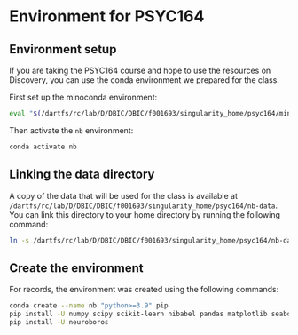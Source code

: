 # Environment for PSYC164

## Environment setup

If you are taking the PSYC164 course and hope to use the resources on Discovery, you can use the conda environment we prepared for the class.

First set up the minoconda environment:

```bash
eval "$(/dartfs/rc/lab/D/DBIC/DBIC/f001693/singularity_home/psyc164/miniconda3/bin/conda shell.bash hook)"
```

Then activate the `nb` environment:

```bash
conda activate nb
```

## Linking the data directory

A copy of the data that will be used for the class is available at `/dartfs/rc/lab/D/DBIC/DBIC/f001693/singularity_home/psyc164/nb-data`. You can link this directory to your home directory by running the following command:
```bash
ln -s /dartfs/rc/lab/D/DBIC/DBIC/f001693/singularity_home/psyc164/nb-data $HOME/.neuroboros-data
```

## Create the environment

For records, the environment was created using the following commands:

```bash
conda create --name nb "python>=3.9" pip
pip install -U numpy scipy scikit-learn nibabel pandas matplotlib seaborn ipython jupyter jupyterlab nipy hyperalignment
pip install -U neuroboros
```
